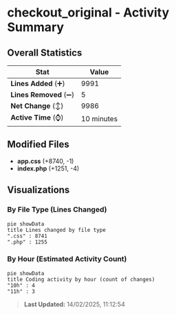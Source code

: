 # checkout_original - Activity Summary 

## Overall Statistics

| Stat                   | Value                                                             |
| ---------------------- | ----------------------------------------------------------------- |
| **Lines Added** (➕)   | 9991                                          |
| **Lines Removed** (➖) | 5                                        |
| **Net Change** (↕)    | 9986                |
| **Active Time** (⌚)   | 10 minutes |


## Modified Files
- **app.css** (+8740, -1)
- **index.php** (+1251, -4)

## Visualizations

### By File Type (Lines Changed)

```mermaid
pie showData
title Lines changed by file type
".css" : 8741
".php" : 1255
```

### By Hour (Estimated Activity Count)

```mermaid
pie showData
title Coding activity by hour (count of changes)
"10h" : 4
"11h" : 3
```


> **Last Updated:** 14/02/2025, 11:12:54
